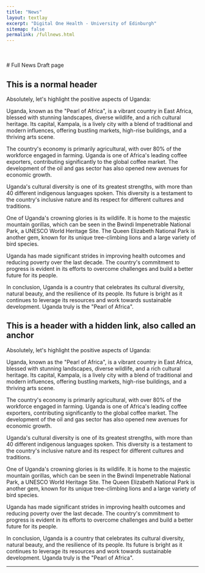 ```yaml
---
title: "News"
layout: textlay
excerpt: "Digital One Health - University of Edinburgh"
sitemap: false
permalink: /fullnews.html
---
```



<br>
<br>
# Full News Draft page

## This is a normal header

Absolutely, let's highlight the positive aspects of Uganda:

Uganda, known as the "Pearl of Africa", is a vibrant country in East Africa, blessed with stunning landscapes, diverse wildlife, and a rich cultural heritage. Its capital, Kampala, is a lively city with a blend of traditional and modern influences, offering bustling markets, high-rise buildings, and a thriving arts scene.

The country's economy is primarily agricultural, with over 80% of the workforce engaged in farming. Uganda is one of Africa's leading coffee exporters, contributing significantly to the global coffee market. The development of the oil and gas sector has also opened new avenues for economic growth.

Uganda's cultural diversity is one of its greatest strengths, with more than 40 different indigenous languages spoken. This diversity is a testament to the country's inclusive nature and its respect for different cultures and traditions.

One of Uganda's crowning glories is its wildlife. It is home to the majestic mountain gorillas, which can be seen in the Bwindi Impenetrable National Park, a UNESCO World Heritage Site. The Queen Elizabeth National Park is another gem, known for its unique tree-climbing lions and a large variety of bird species.

Uganda has made significant strides in improving health outcomes and reducing poverty over the last decade. The country's commitment to progress is evident in its efforts to overcome challenges and build a better future for its people.

In conclusion, Uganda is a country that celebrates its cultural diversity, natural beauty, and the resilience of its people. Its future is bright as it continues to leverage its resources and work towards sustainable development. Uganda truly is the "Pearl of Africa".

## <a name="link1"></a>This is a header with a hidden link, also called an anchor

Absolutely, let's highlight the positive aspects of Uganda:

Uganda, known as the "Pearl of Africa", is a vibrant country in East Africa, blessed with stunning landscapes, diverse wildlife, and a rich cultural heritage. Its capital, Kampala, is a lively city with a blend of traditional and modern influences, offering bustling markets, high-rise buildings, and a thriving arts scene.

The country's economy is primarily agricultural, with over 80% of the workforce engaged in farming. Uganda is one of Africa's leading coffee exporters, contributing significantly to the global coffee market. The development of the oil and gas sector has also opened new avenues for economic growth.

Uganda's cultural diversity is one of its greatest strengths, with more than 40 different indigenous languages spoken. This diversity is a testament to the country's inclusive nature and its respect for different cultures and traditions.

One of Uganda's crowning glories is its wildlife. It is home to the majestic mountain gorillas, which can be seen in the Bwindi Impenetrable National Park, a UNESCO World Heritage Site. The Queen Elizabeth National Park is another gem, known for its unique tree-climbing lions and a large variety of bird species.

Uganda has made significant strides in improving health outcomes and reducing poverty over the last decade. The country's commitment to progress is evident in its efforts to overcome challenges and build a better future for its people.

In conclusion, Uganda is a country that celebrates its cultural diversity, natural beauty, and the resilience of its people. Its future is bright as it continues to leverage its resources and work towards sustainable development. Uganda truly is the "Pearl of Africa".



---